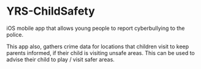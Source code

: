 # YRS-ChildSafety
iOS mobile app that allows young people to report cyberbullying to the police.

This app also, gathers crime data for locations that children visit to keep parents informed, if their child is visiting unsafe areas. This can be used to advise their child to play / visit safer areas.
